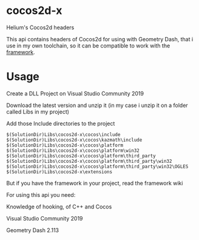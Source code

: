 # cocos2d-x
Helium's Cocos2d headers

This api contains headers of Cocos2d for using with Geometry Dash, that i use in my own toolchain, so it can be compatible to work with the [framework](https://github.com/HeliumUniversal/framework).

# Usage

Create a DLL Project on Visual Studio Community 2019

Download the latest version and unzip it (in my case i unzip it on a folder called Libs in my project)

Add those Include directories to the project 
```$(SolutionDir)Libs\cocos2d-x\cocos
$(SolutionDir)Libs\cocos2d-x\cocos\include
$(SolutionDir)Libs\cocos2d-x\cocos\kazmath\include
$(SolutionDir)Libs\cocos2d-x\cocos\platform   
$(SolutionDir)Libs\cocos2d-x\cocos\platform\win32
$(SolutionDir)Libs\cocos2d-x\cocos\platform\third_party                                           
$(SolutionDir)Libs\cocos2d-x\cocos\platform\third_party\win32
$(SolutionDir)Libs\cocos2d-x\cocos\platform\third_party\win32\OGLES
$(SolutionDir)Libs\cocos2d-x\extensions
```

But if you have the framework in your project, read the framework wiki

For using this api you need:

Knowledge of hooking, of C++ and Cocos

Visual Studio Community 2019

Geometry Dash 2.113

                                       
                       
          
                  

